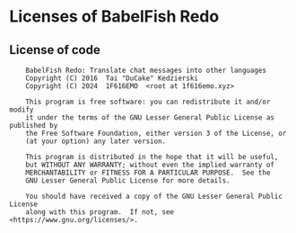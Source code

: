 # Licenses of BabelFish Redo

## License of code

        BabelFish Redo: Translate chat messages into other languages
        Copyright (C) 2016  Tai "DuCake" Kedzierski
        Copyright (C) 2024  1F616EMO  <root at 1f616emo.xyz>

        This program is free software: you can redistribute it and/or modify
        it under the terms of the GNU Lesser General Public License as published by
        the Free Software Foundation, either version 3 of the License, or
        (at your option) any later version.

        This program is distributed in the hope that it will be useful,
        but WITHOUT ANY WARRANTY; without even the implied warranty of
        MERCHANTABILITY or FITNESS FOR A PARTICULAR PURPOSE.  See the
        GNU Lesser General Public License for more details.

        You should have received a copy of the GNU Lesser General Public License
        along with this program.  If not, see <https://www.gnu.org/licenses/>.
